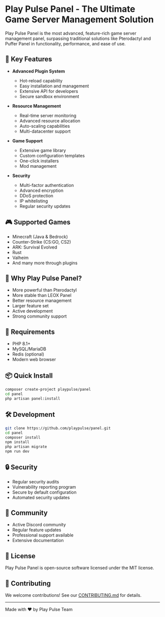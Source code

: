 # Play Pulse Panel - The Ultimate Game Server Management Solution

Play Pulse Panel is the most advanced, feature-rich game server management panel, surpassing traditional solutions like Pterodactyl and Puffer Panel in functionality, performance, and ease of use.

## 🚀 Key Features

- **Advanced Plugin System**
	- Hot-reload capability
	- Easy installation and management
	- Extensive API for developers
	- Secure sandbox environment

- **Resource Management**
	- Real-time server monitoring
	- Advanced resource allocation
	- Auto-scaling capabilities
	- Multi-datacenter support

- **Game Support**
	- Extensive game library
	- Custom configuration templates
	- One-click installers
	- Mod management

- **Security**
	- Multi-factor authentication
	- Advanced encryption
	- DDoS protection
	- IP whitelisting
	- Regular security updates

## 🎮 Supported Games

- Minecraft (Java & Bedrock)
- Counter-Strike (CS:GO, CS2)
- ARK: Survival Evolved
- Rust
- Valheim
- And many more through plugins

## 💪 Why Play Pulse Panel?

- More powerful than Pterodactyl
- More stable than LEOX Panel
- Better resource management
- Larger feature set
- Active development
- Strong community support

## 🔧 Requirements

- PHP 8.1+
- MySQL/MariaDB
- Redis (optional)
- Modern web browser

## 📦 Quick Install

```bash
composer create-project playpulse/panel
cd panel
php artisan panel:install
```

## 🛠️ Development

```bash
git clone https://github.com/playpulse/panel.git
cd panel
composer install
npm install
php artisan migrate
npm run dev
```

## 🔒 Security

- Regular security audits
- Vulnerability reporting program
- Secure by default configuration
- Automated security updates

## 🌟 Community

- Active Discord community
- Regular feature updates
- Professional support available
- Extensive documentation

## 📄 License

Play Pulse Panel is open-source software licensed under the MIT license.

## 🤝 Contributing

We welcome contributions! See our [CONTRIBUTING.md](CONTRIBUTING.md) for details.

---

Made with ❤️ by Play Pulse Team
